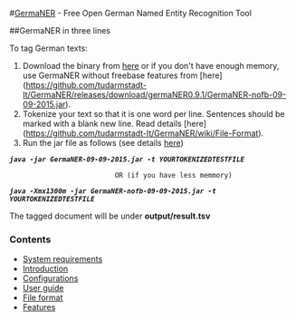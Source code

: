 #[GermaNER](https://github.com/tudarmstadt-lt/GermaNER/wiki) - Free Open German Named Entity Recognition Tool

##GermaNER in three lines

To tag German texts:

1. Download the binary from [here](https://github.com/tudarmstadt-lt/GermaNER/releases/download/germaNER0.9.1/GermaNER-09-09-2015.jar) or if you don't have enough memory, use GermaNER without freebase features from [here] (https://github.com/tudarmstadt-lt/GermaNER/releases/download/germaNER0.9.1/GermaNER-nofb-09-09-2015.jar).
1. Tokenize your text so that it is one word per line. Sentences should be marked with a blank new line. Read details [here] (https://github.com/tudarmstadt-lt/GermaNER/wiki/File-Format).
2. Run the jar file as follows (see details [here](https://github.com/tudarmstadt-lt/GermaNER/wiki/User-Guide))

***`java -jar GermaNER-09-09-2015.jar -t YOURTOKENIZEDTESTFILE`***
                              
                              OR (if you have less memmory)

***`java -Xmx1300m -jar GermaNER-nofb-09-09-2015.jar -t YOURTOKENIZEDTESTFILE`***

The tagged document will be under **output/result.tsv**

### Contents
* [System requirements](https://github.com/tudarmstadt-lt/GermaNER/wiki/System-Requirements)
* [Introduction](https://github.com/tudarmstadt-lt/GermaNER/wiki)
* [Configurations](https://github.com/tudarmstadt-lt/GermaNER/wiki/Configuration-File)
* [User guide](https://github.com/tudarmstadt-lt/GermaNER/wiki/User-Guide)
* [File format](https://github.com/tudarmstadt-lt/GermaNER/wiki/File-Format)
* [Features](https://github.com/tudarmstadt-lt/GermaNER/wiki/Features)

